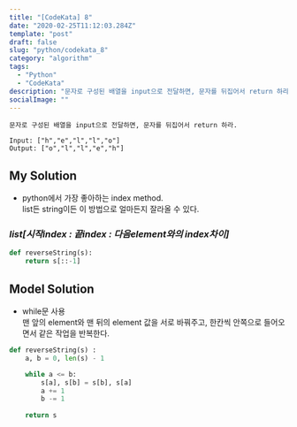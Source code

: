 ```yaml
---
title: "[CodeKata] 8"
date: "2020-02-25T11:12:03.284Z"
template: "post"
draft: false
slug: "python/codekata_8"
category: "algorithm"
tags:
  - "Python"
  - "CodeKata"
description: "문자로 구성된 배열을 input으로 전달하면, 문자를 뒤집어서 return 하라."
socialImage: ""
---
```



```
문자로 구성된 배열을 input으로 전달하면, 문자를 뒤집어서 return 하라.

Input: ["h","e","l","l","o"]
Output: ["o","l","l","e","h"]
```

## My Solution
* python에서 가장 좋아하는 index method.\
list든 string이든 이 방법으로 얼마든지 잘라올 수 있다.

### _list[시작index : 끝index : 다음element와의 index차이]_

```python
def reverseString(s):
    return s[::-1]
```

## Model Solution
* while문 사용\
맨 앞의 element와 맨 뒤의 element 값을 서로 바꿔주고, 한칸씩 안쪽으로 들어오면서 같은 작업을 반복한다.

```python
def reverseString(s) :
    a, b = 0, len(s) - 1

    while a <= b:
        s[a], s[b] = s[b], s[a]
        a += 1
        b -= 1
        
    return s
```
